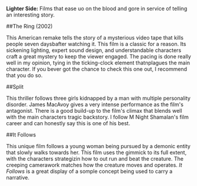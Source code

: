 **Lighter Side:**
Films that ease uo on the blood and gore in service of telling an interesting story.


##The Ring (2002)

This American remake tells the story of a mysterious video tape that kills people seven daysbafter watching it. This film is a classic for a reason. Its sickening lighting, expert sound design, and understandable characters craft a great mystery to keep the viewer engaged. The pacing is done really well in my opinion, tying in the ticking-clock element thatnplagues the main character. If you bever got the chance to check this one out, I recommend that you do so.

##Split

This thriller follows three girls kidnapped by a man with multiple personality disorder. James MacAvoy gives a very intense performance as the film's antagonist. There is a good build-up to the film's climax that blends well with the main characters tragic backstory. I follow M Night Shamalan's film career and can honestly say this is one of his best. 


##It Follows

This unique film follows a young woman being pursued by a demonic entity that slowly walks towards her. This film uses the gimmick to its full extent, with the characters strategizin how to out run and beat the creature. The creeping camerawork matches how the creature moves and operates. *It Follows* is a great display of a somple
concept being used to carry a narrative.
